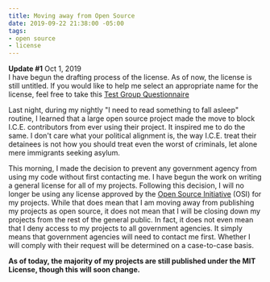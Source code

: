 ```yaml
---
title: Moving away from Open Source
date: 2019-09-22 21:38:00 -05:00
tags:
- open source
- license
---
```


**Update #1** Oct 1, 2019  
I have begun the drafting process of the license. As of now, the license is still untitled. If you would like to help me select an appropriate name for the license, feel free to take this [Test Group Questionnaire](https://g16.click/2o3z9c2)

Last night, during my nightly "I need to read something to fall asleep" routine, I learned that a large open source project made the move to block I.C.E. contributors from ever using their project. It inspired me to do the same. I don't care what your political alignment is, the way I.C.E. treat their detainees is not how you should treat even the worst of criminals, let alone mere immigrants seeking asylum.

This morning, I made the decision to prevent any government agency from using my code without first contacting me. I have begun the work on writing a general license for all of my projects. Following this decision, I will no longer be using any license approved by the [Open Source Initiative](https://opensource.org) (OSI) for my projects. While that does mean that I am moving away from publishing my projects as open source, it does not mean that I will be closing down my projects from the rest of the general public. In fact, it does not even mean that I deny access to my projects to all government agencies. It simply means that government agencies will need to contact me first. Whether I will comply with their request will be determined on a case-to-case basis.

**As of today, the majority of my projects are still published under the MIT License, though this will soon change.**